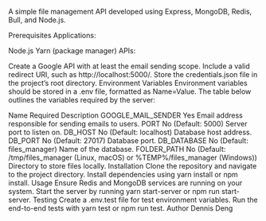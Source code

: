 A simple file management API developed using Express, MongoDB, Redis, Bull, and Node.js.

Prerequisites
Applications:

Node.js
Yarn (package manager)
APIs:

Create a Google API with at least the email sending scope. Include a valid redirect URI, such as http://localhost:5000/.
Store the credentials.json file in the project’s root directory.
Environment Variables
Environment variables should be stored in a .env file, formatted as Name=Value. The table below outlines the variables required by the server:

Name	Required	Description
GOOGLE_MAIL_SENDER	Yes	Email address responsible for sending emails to users.
PORT	No (Default: 5000)	Server port to listen on.
DB_HOST	No (Default: localhost)	Database host address.
DB_PORT	No (Default: 27017)	Database port.
DB_DATABASE	No (Default: files_manager)	Name of the database.
FOLDER_PATH	No (Default: /tmp/files_manager (Linux, macOS) or %TEMP%/files_manager (Windows))	Directory to store files locally.
Installation
Clone the repository and navigate to the project directory.
Install dependencies using yarn install or npm install.
Usage
Ensure Redis and MongoDB services are running on your system.
Start the server by running yarn start-server or npm run start-server.
Testing
Create a .env.test file for test environment variables.
Run the end-to-end tests with yarn test or npm run test.
Author
Dennis Deng

